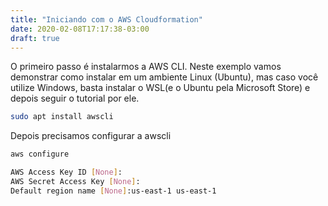 ```yaml
---
title: "Iniciando com o AWS Cloudformation"
date: 2020-02-08T17:17:38-03:00
draft: true
---
```


O primeiro passo é instalarmos a AWS CLI. Neste exemplo vamos demonstrar como instalar em um ambiente Linux (Ubuntu), mas caso você utilize Windows, basta instalar o WSL(e o Ubuntu pela Microsoft Store) e depois seguir o tutorial por ele.

 ```bash
sudo apt install awscli
 ```

 Depois precisamos configurar a awscli

 ```bash
aws configure

AWS Access Key ID [None]:
AWS Secret Access Key [None]:
Default region name [None]:us-east-1 us-east-1                                                                                     Default output format [None]: 
 ```